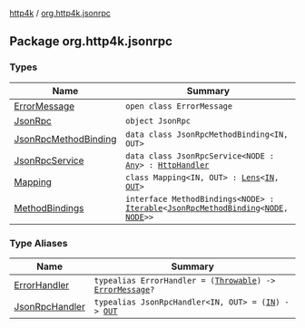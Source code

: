 [http4k](../index.md) / [org.http4k.jsonrpc](./index.md)

## Package org.http4k.jsonrpc

### Types

| Name | Summary |
|---|---|
| [ErrorMessage](-error-message/index.md) | `open class ErrorMessage` |
| [JsonRpc](-json-rpc/index.md) | `object JsonRpc` |
| [JsonRpcMethodBinding](-json-rpc-method-binding/index.md) | `data class JsonRpcMethodBinding<IN, OUT>` |
| [JsonRpcService](-json-rpc-service/index.md) | `data class JsonRpcService<NODE : `[`Any`](https://kotlinlang.org/api/latest/jvm/stdlib/kotlin/-any/index.html)`> : `[`HttpHandler`](../org.http4k.core/-http-handler.md) |
| [Mapping](-mapping/index.md) | `class Mapping<IN, OUT> : `[`Lens`](../org.http4k.lens/-lens/index.md)`<`[`IN`](-mapping/index.md#IN)`, `[`OUT`](-mapping/index.md#OUT)`>` |
| [MethodBindings](-method-bindings/index.md) | `interface MethodBindings<NODE> : `[`Iterable`](https://kotlinlang.org/api/latest/jvm/stdlib/kotlin.collections/-iterable/index.html)`<`[`JsonRpcMethodBinding`](-json-rpc-method-binding/index.md)`<`[`NODE`](-method-bindings/index.md#NODE)`, `[`NODE`](-method-bindings/index.md#NODE)`>>` |

### Type Aliases

| Name | Summary |
|---|---|
| [ErrorHandler](-error-handler.md) | `typealias ErrorHandler = (`[`Throwable`](https://kotlinlang.org/api/latest/jvm/stdlib/kotlin/-throwable/index.html)`) -> `[`ErrorMessage`](-error-message/index.md)`?` |
| [JsonRpcHandler](-json-rpc-handler.md) | `typealias JsonRpcHandler<IN, OUT> = (`[`IN`](-json-rpc-handler.md#IN)`) -> `[`OUT`](-json-rpc-handler.md#OUT) |
